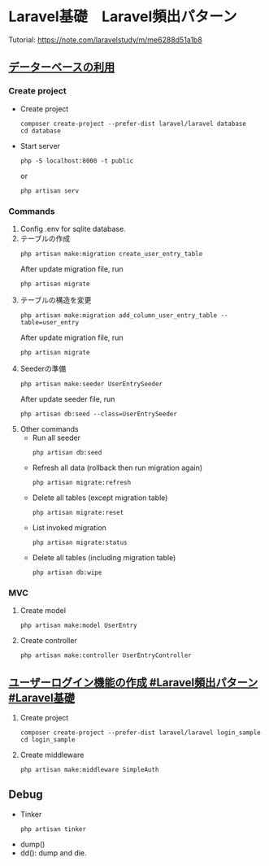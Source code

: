 # Laravel基礎　Laravel頻出パターン

Tutorial: https://note.com/laravelstudy/m/me6288d51a1b8

## [データーベースの利用](https://note.com/laravelstudy/n/nd1b15530ed0d?magazine_key=me6288d51a1b8)

### Create project

* Create project
    ```shell
    composer create-project --prefer-dist laravel/laravel database
    cd database
    ```
* Start server
    ```shell
    php -S localhost:8000 -t public
    ```
    or
    ```shell
    php artisan serv
    ```

### Commands

1. Config .env for sqlite database.
2. テーブルの作成
    ```shell
    php artisan make:migration create_user_entry_table
    ```
    After update migration file, run
    ```shell
    php artisan migrate
    ```
3. テーブルの構造を変更
    ```shell
    php artisan make:migration add_column_user_entry_table --table=user_entry
    ```
    After update migration file, run
    ```shell
    php artisan migrate
    ```
4. Seederの準備
    ```shell
    php artisan make:seeder UserEntrySeeder
    ```
    After update seeder file, run
    ```shell
    php artisan db:seed --class=UserEntrySeeder
    ```
5. Other commands
    * Run all seeder
        ```shell
        php artisan db:seed
        ````
    * Refresh all data (rollback then run migration again)
        ```shell
        php artisan migrate:refresh
        ````
    * Delete all tables (except migration table)
        ```shell
        php artisan migrate:reset
        ````
    * List invoked migration
        ```shell
        php artisan migrate:status
        ````
    * Delete all tables (including migration table)
        ```shell
        php artisan db:wipe
        ```
### MVC

1. Create model
    ```shell
    php artisan make:model UserEntry
    ```
2. Create controller
    ```shell
    php artisan make:controller UserEntryController
    ```
## [ユーザーログイン機能の作成 #Laravel頻出パターン #Laravel基礎](https://note.com/laravelstudy/n/n085aac4506bb)

1. Create project
    ```shell
    composer create-project --prefer-dist laravel/laravel login_sample
    cd login_sample
    ```
1. Create middleware
    ```share
    php artisan make:middleware SimpleAuth
    ```

## Debug

* Tinker
    ```shell
    php artisan tinker
    ```
* dump()
* dd(): dump and die.
